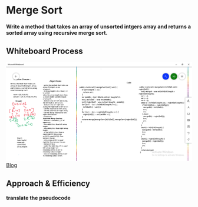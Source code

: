 # Merge Sort
**Write a method that takes an array of unsorted intgers array and returns a sorted array using recursive merge sort.**

## Whiteboard Process
![ch26](img/ch27.png)<br>
[Blog](BLOG.md)

## Approach & Efficiency
**translate the pseudocode**



